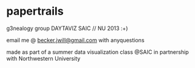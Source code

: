 papertrails
===========

g3nealogy group DAYTAVIZ SAIC // NU 2013  :+) 

email me @ becker.jwill@gmail.com  with anyquestions

made as part of a summer data visualization class @SAIC in partnership with Northwestern University


